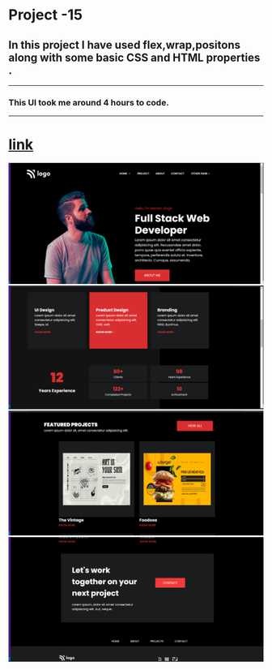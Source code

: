 # Project -15

## In this project I have used flex,wrap,positons along with some basic CSS and HTML properties .
***
### This UI took me around 4 hours to code.
***
# [link](netlify)

![output](./output-1.png)
![output](./op-2.png)
![output](./op-3.png)
![output](./op-4.png)